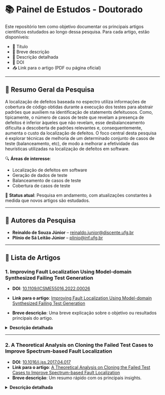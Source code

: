 # 📚 Painel de Estudos - Doutorado
Este repositório tem como objetivo documentar os principais artigos científicos estudados ao longo dessa pesquisa. Para cada artigo, estão disponíveis:

- 📌 Título
- 📝 Breve descrição
- 📖 Descrição detalhada
- 🔗 DOI
- 📥 Link para o artigo (PDF ou página oficial)

---
## 🧭 Resumo Geral da Pesquisa

A localização de defeitos baseada no espectro utiliza informações de cobertura de código obtidas durante a execução dos testes para abstrair padrões que auxiliem na identificação de statements defeituosos. Como, tipicamente, o número de casos de teste que revelam a presença de defeitos é inferior àqueles que não revelam, esse desbalanceamento dificulta a descoberta de padrões relevantes e, consequentemente, aumenta o custo da localização de defeitos. O foco central desta pesquisa é explorar técnicas de melhoria de um determinado conjunto de casos de teste (balanceamento, etc), de modo a melhorar a efetividade das heurísticas utilizadas na localização de defeitos em software.

🔍 **Áreas de interesse**:
- Localização de defeitos em software
- Geração de dados de teste
- Balanceamento de casos de teste
- Cobertura de casos de teste

📅 **Status atual**: Pesquisa em andamento, com atualizações constantes à medida que novos artigos são estudados.

---
## 👥 Autores da Pesquisa

- **Reinaldo de Souza Júnior** – reinaldo.junior@discente.ufg.br
- **Plínio de Sá Leitão Júnior** – plinio@inf.ufg.br  
---

## 📄 Lista de Artigos

### 1. **Improving Fault Localization Using Model-domain Synthesized Failing Test Generation**
- **DOI**: [10.1109/ICSME55016.2022.00026](https://doi.org/10.1109/ICSME55016.2022.00026)
- **Link para o artigo**: [Improving Fault Localization Using Model-domain Synthesized Failing Test Generation](https://github.com/Reinaldo-Jr-Dev/doutorado/blob/article/IEEE-Improving_Fault_Localization_Using_Model-domain_Synthesized_Failing_Test_Generation.pdf)

- **Breve descrição**: Uma breve explicação sobre o objetivo ou resultados principais do artigo.
<details>
  <summary><strong>Descrição detalhada</strong></summary>
  
  Aqui você pode escrever uma análise mais profunda do artigo, incluindo:
  - Objetivos
  - Metodologia
  - Resultados
  - Contribuições
  - Críticas ou observações pessoais
  
</details>

---

### 2. **A Theoretical Analysis on Cloning the Failed Test Cases to Improve Spectrum-based Fault Localization**
- **DOI**: [10.1016/j.jss.2017.04.017](https://doi.org/10.1016/j.jss.2017.04.017)
- **Link para o artigo**: [A Theoretical Analysis on Cloning the Failed Test Cases to Improve Spectrum-based Fault Localization](https://github.com/Reinaldo-Jr-Dev/doutorado/blob/article/A%20Theoretical%20Analysis%20on%20Cloning%20the%20Failed%20Test%20Cases%20to%20Improve%20Spectrum-based%20Fault%20Localization.pdf)
- **Breve descrição**: Um resumo rápido com os principais insights.
<details>
  <summary><strong>Descrição detalhada</strong></summary>

  Análise aprofundada sobre o artigo. Pode incluir também tabelas, imagens ou citações diretas, se desejar.

</details>
